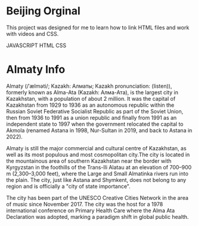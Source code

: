 # Beijing Orginal

This project was designed for me to learn how to link HTML files and work with videos and CSS.

JAVASCRIPT
HTML
CSS

# Almaty Info

Almaty (/ˈælməti/; Kazakh: Алматы; Kazakh pronunciation: (listen)), formerly known as Alma-Ata (Kazakh: Алма-Ата), is the largest city in Kazakhstan, with a population of about 2 million. It was the capital of Kazakhstan from 1929 to 1936 as an autonomous republic within the Russian Soviet Federative Socialist Republic as part of the Soviet Union, then from 1936 to 1991 as a union republic and finally from 1991 as an independent state to 1997 when the government relocated the capital to Akmola (renamed Astana in 1998, Nur-Sultan in 2019, and back to Astana in 2022).

Almaty is still the major commercial and cultural centre of Kazakhstan, as well as its most populous and most cosmopolitan city.The city is located in the mountainous area of southern Kazakhstan near the border with Kyrgyzstan in the foothills of the Trans-Ili Alatau at an elevation of 700–900 m (2,300–3,000 feet), where the Large and Small Almatinka rivers run into the plain. The city, just like Astana and Shymkent, does not belong to any region and is officially a "city of state importance".

The city has been part of the UNESCO Creative Cities Network in the area of music since November 2017. The city was the host for a 1978 international conference on Primary Health Care where the Alma Ata Declaration was adopted, marking a paradigm shift in global public health.
